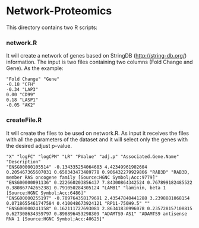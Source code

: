 # Network-Proteomics

This directory contains two R scripts:

### network.R 

It will create a network of genes based on StringDB (http://string-db.org/) information. The input is two files containing  two columns (Fold Change and Gene). As the example:
```
"Fold Change" "Gene"
-0.18 "CFH"
-0.34 "LAP3"
0.00 "CD99"
0.18 "LASP1"
-0.05 "AK2"
```

### createFile.R

It will create the files to be used on network.R. As input it receives the files with all the parameters of the dataset and it will select only the genes with the desired adjust p-value.

```
"X" "logFC" "logCPM" "LR" "PValue" "adj.p" "Associated.Gene.Name" "Description"
"ENSG00000105514" -0.134335254064683 4.42349961902604 0.205467365607031 0.650343473489778 0.906432279929866 "RAB3D" "RAB3D, member RAS oncogene family [Source:HGNC Symbol;Acc:9779]"
"ENSG00000091136" 0.222660203856437 7.84300864342524 0.767899182485522 0.380867742652381 0.791050284305124 "LAMB1" "laminin, beta 1 [Source:HGNC Symbol;Acc:6486]"
"ENSG00000255197" -0.709764358179691 2.43547840441288 3.2398881068154 0.0718655461747584 0.410048673924121 "RP11-750H9.5" ""
"ENSG00000241158" 0.162111727693081 2.86341830996078 0.235728157108815 0.627308634359797 0.898896453298309 "ADAMTS9-AS1" "ADAMTS9 antisense RNA 1 [Source:HGNC Symbol;Acc:40625]"
```


 
